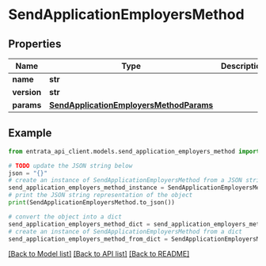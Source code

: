 # SendApplicationEmployersMethod


## Properties

Name | Type | Description | Notes
------------ | ------------- | ------------- | -------------
**name** | **str** |  | 
**version** | **str** |  | [optional] 
**params** | [**SendApplicationEmployersMethodParams**](SendApplicationEmployersMethodParams.md) |  | [optional] 

## Example

```python
from entrata_api_client.models.send_application_employers_method import SendApplicationEmployersMethod

# TODO update the JSON string below
json = "{}"
# create an instance of SendApplicationEmployersMethod from a JSON string
send_application_employers_method_instance = SendApplicationEmployersMethod.from_json(json)
# print the JSON string representation of the object
print(SendApplicationEmployersMethod.to_json())

# convert the object into a dict
send_application_employers_method_dict = send_application_employers_method_instance.to_dict()
# create an instance of SendApplicationEmployersMethod from a dict
send_application_employers_method_from_dict = SendApplicationEmployersMethod.from_dict(send_application_employers_method_dict)
```
[[Back to Model list]](../README.md#documentation-for-models) [[Back to API list]](../README.md#documentation-for-api-endpoints) [[Back to README]](../README.md)


